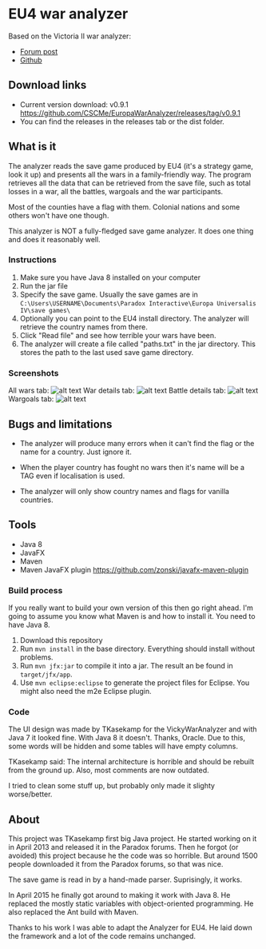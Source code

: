 # EU4 war analyzer

Based on the Victoria II war analyzer: 
* [Forum post](https://forum.paradoxplaza.com/forum/index.php?threads/tool-victoria-ii-save-game-war-analyzer.689055/)
* [Github](https://github.com/TKasekamp/VickyWarAnalyzer/)
## Download links

* Current version download: v0.9.1 https://github.com/CSCMe/EuropaWarAnalyzer/releases/tag/v0.9.1
* You can find the releases in the releases tab or the dist folder. 

## What is it
The analyzer reads the save game produced by EU4 (it's a strategy game, look it up) and presents all the wars in a family-friendly way. The program retrieves all the data that can be retrieved from the save file, such as total losses in a war, all the battles, wargoals and the war participants.

Most of the counties have a flag with them. Colonial nations and some others won't have one though.

This analyzer is NOT a fully-fledged save game analyzer. It does one thing and does it reasonably well.

### Instructions
1. Make sure you have Java 8 installed on your computer
2. Run the jar file
3. Specify the save game. Usually the save games are in `C:\Users\USERNAME\Documents\Paradox Interactive\Europa Universalis IV\save games\`
4. Optionally you can point to the EU4 install directory. The analyzer will retrieve the country names from there. 
5. Click "Read file" and see how terrible your wars have been. 
6. The analyzer will create a file called "paths.txt" in the jar directory. This stores the path to the last used save game directory.

### Screenshots
All wars tab:
![alt text](https://i.imgur.com/XOyukyh.png "All wars tab")
War details tab:
![alt text](https://i.imgur.com/7LE4of0.png "War details tab")
Battle details tab:
![alt text](https://i.imgur.com/BIivRek.png "Battle details tab")
Wargoals tab:
![alt text](https://i.imgur.com/gMXv9wJ.png "Wargoals tab")


## Bugs and limitations
* The analyzer will produce many errors when it can't find the flag or the name for a country. Just ignore it.

* When the player country has fought no wars then it's name will be a TAG even if localisation is used.

* The analyzer will only show country names and flags for vanilla countries.

## Tools
* Java 8
* JavaFX
* Maven 
* Maven JavaFX plugin https://github.com/zonski/javafx-maven-plugin

### Build process
If you really want to build your own version of this then go right ahead. I'm going to assume you know what Maven is and how to install it. You need to have Java 8.

1. Download this repository
2. Run `mvn install` in the base directory. Everything should install without problems.
3. Run `mvn jfx:jar` to compile it into a jar. The result an be found in `target/jfx/app`.
4. Use `mvn eclipse:eclipse` to generate the project files for Eclipse. You might also need the m2e Eclipse plugin.

### Code 
The UI design was made by TKasekamp for the VickyWarAnalyzer and with Java 7 it looked fine. With Java 8 it doesn't. Thanks, Oracle. 
Due to this, some words will be hidden and some tables will have empty columns.

TKasekamp said: The internal architecture is horrible and should be rebuilt from the ground up. Also, most comments are now outdated.

I tried to clean some stuff up, but probably only made it slighty worse/better.

## About
This project was TKasekamp first big Java project. He started working on it in April 2013 and released it in the Paradox forums. Then he forgot (or avoided) this project because he the code was so horrible. But around 1500 people downloaded it from the Paradox forums, so that was nice. 

The save game is read in by a hand-made parser. Suprisingly, it works. 

In April 2015 he finally got around to making it work with Java 8. He replaced the mostly static variables with object-oriented programming. He also replaced the Ant build with Maven.

Thanks to his work I was able to adapt the Analyzer for EU4.
He laid down the framework and a lot of the code remains unchanged.
